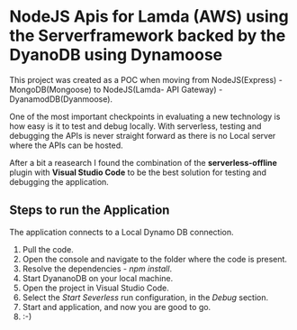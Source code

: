 # NodeJS Apis for Lamda (AWS) using the Serverframework backed by the DyanoDB using Dynamoose 

This project was created as a POC when moving from NodeJS(Express) - MongoDB(Mongoose) to NodeJS(Lamda- API Gateway) - DyanamodDB(Dyanmoose). 

One of the most important checkpoints in evaluating a new technology is how easy is it to test and debug locally. With serverless, testing and debugging the APIs is never straight forward as there is no Local server where the APIs can be hosted.

After a bit a reasearch I found the combination of the **serverless-offline** plugin with **Visual Studio Code** to be the best solution for testing and debugging the application.

## Steps to run the Application ##

The application connects to a Local Dynamo DB connection. 

1. Pull the code.
2. Open the console and navigate to the folder where the code is present.
3. Resolve the dependencies - *npm install*.
4. Start DyananoDB on your local machine.
5. Open the project in Visual Studio Code.
6. Select the *Start Severless* run configuration, in the *Debug* section.
7. Start and application, and now you are good to go.
8. :-)

